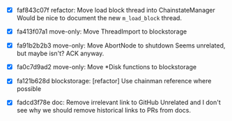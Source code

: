 - [x] faf843c07f refactor: Move load block thread into ChainstateManager
Would be nice to document the new `m_load_block` thread.

- [x] fa413f07a1 move-only: Move ThreadImport to blockstorage
- [x] fa91b2b2b3 move-only: Move AbortNode to shutdown
Seems unrelated, but maybe isn't? ACK anyway.

- [x] fa0c7d9ad2 move-only: Move *Disk functions to blockstorage
- [x] fa121b628d blockstorage: [refactor] Use chainman reference where possible
- [x] fadcd3f78e doc: Remove irrelevant link to GitHub
Unrelated and I don't see why we should remove historical links to PRs from docs.
